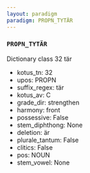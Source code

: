 ```yaml
---
layout: paradigm
paradigm: PROPN_TYTÄR
---
```

### ` PROPN_TYTÄR `

Dictionary class 32 tär
* kotus_tn: 32
* upos: PROPN
* suffix_regex: tär
* kotus_av: C
* grade_dir: strengthen
* harmony: front
* possessive: False
* stem_diphthong: None
* deletion: är
* plurale_tantum: False
* clitics: False
* pos: NOUN
* stem_vowel: None
